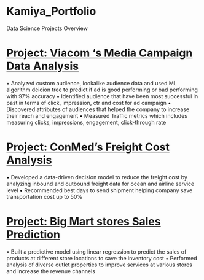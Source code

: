 # Kamiya_Portfolio
Data Science Projects Overview

# [Project: Viacom ‘s Media Campaign Data Analysis](https://ktr8.github.io/Kamiya_Portfolio/)
• Analyzed custom audience, lookalike audience data and used ML algorithm deicion tree to predict if ad is good performing or bad performing with 97% accuracy
• Identified audience that have been most successful in past in terms of click, impression, ctr and cost for ad campaign
• Discovered attributes of audiences that helped the company to increase their reach and engagement 
• Measured Traffic metrics which includes measuring clicks, impressions, engagement, click-through rate 

# [Project: ConMed’s Freight Cost Analysis](https://ktr8.github.io/Kamiya_Portfolio/)
• Developed a data-driven decision model to reduce the freight cost by analyzing inbound and outbound freight data for ocean and airline service level
• Recommended best days to send shipment helping company save transportation cost up to 50%

# [Project: Big Mart stores Sales Prediction](https://ktr8.github.io/Kamiya_Portfolio/)
• Built a predictive model using linear regression to predict the sales of products at different store locations to save the inventory cost
• Performed analysis of diverse outlet properties to improve services at various stores and increase the revenue channels
